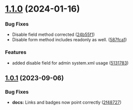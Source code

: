 # [1.1.0](https://github.com/MagePulse/magento2-module-magepulse-core/compare/v1.0.1...v1.1.0) (2024-01-16)


### Bug Fixes

* Disable field method corrected ([24b55f1](https://github.com/MagePulse/magento2-module-magepulse-core/commit/24b55f181c7cd5b2ba23746270c21916e0ae06c4))
* Disable form method includes readonly as well. ([587fca1](https://github.com/MagePulse/magento2-module-magepulse-core/commit/587fca19a664cbaa8b72aab91ba4aedde3018a2a))


### Features

* added disable field for admin system.xml usage ([5131783](https://github.com/MagePulse/magento2-module-magepulse-core/commit/5131783b7f0676cf88df91f55c3e5e4b7a7e9bcf))



## [1.0.1](https://github.com/MagePulse/magento2-module-magepulse-core/compare/v1.0.0...v1.0.1) (2023-09-06)


### Bug Fixes

* **docs:** Links and badges now point correctly ([2f48727](https://github.com/MagePulse/magento2-module-magepulse-core/commit/2f487275cbf11be6e9c70d348f6c0a1dd54d33fe))



